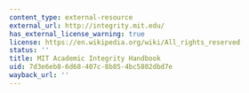 ```yaml
---
content_type: external-resource
external_url: http://integrity.mit.edu/
has_external_license_warning: true
license: https://en.wikipedia.org/wiki/All_rights_reserved
status: ''
title: MIT Academic Integrity Handbook
uid: 7d3e6eb8-6d68-407c-8b85-4bc5802dbd7e
wayback_url: ''
---
```

